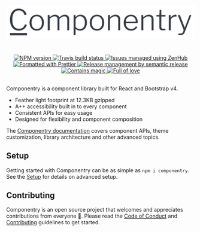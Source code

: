 <div align="center">
  <img src="./demo/media/Componentry.png" width="650" alt="Componentry" />
</div>

<h1></h1>

<div align="center">
  <a href="https://www.npmjs.com/package/componentry">
    <img src="https://img.shields.io/npm/v/componentry.svg" alt="NPM version">
  </a>
  <a href="https://travis-ci.com/crystal-ball/componentry">
    <img src="https://travis-ci.com/crystal-ball/componentry.svg?branch=v3" alt="Travis build status">
  </a>
  <a href="https://github.com/crystal-ball/componentry#zenhub">
    <img src="https://img.shields.io/badge/Shipping_faster_with-ZenHub-5e60ba.svg" alt="Issues managed using ZenHub"/>
  </a>
  <a href="https://prettier.io/">
    <img src="https://img.shields.io/badge/styled_with-prettier-ff69b4.svg" alt="Formatted with Prettier">
  </a>
  <a href="https://semantic-release.gitbook.io/semantic-release">
    <img src="https://img.shields.io/badge/%20%20%F0%9F%93%A6%F0%9F%9A%80-semantic--release-e10079.svg" alt="Release management by semantic release">
  </a>

  <br/>
  <a href="https://github.com/crystal-ball">
    <img src="https://img.shields.io/badge/%F0%9F%94%AE%E2%9C%A8-contains_magic-D831D7.svg" alt="Contains magic"/>
  </a>
  <a href="https://github.com/crystal-ball/crystal-ball.github.io">
    <img src="https://img.shields.io/badge/%F0%9F%92%96%F0%9F%8C%88-full_of_love-F5499E.svg" alt="Full of love"/>
  </a>
</div>

<br/>

Componentry is a component library built for React and Bootstrap v4.

- Feather light footprint at 12.3KB gzipped
- A++ accessibility built in to every component
- Consistent APIs for easy usage
- Designed for flexibility and component composition

The [Componentry documentation][documentation] covers component APIs, theme
customization, library architecture and other advanced topics.

## Setup

Getting started with Componentry can be as simple as `npm i componentry`. See
the [Setup][setup] for details on advanced setup.

## Contributing

Componentry is an open source project that welcomes and appreciates
contributions from everyone 🎉. Please read the [Code of Conduct][coc] and
[Contributing][] guidelines to get started.

<!-- Links -->

[documentation]: https://crystal-ball.github.io/componentry/
[setup]: https://crystal-ball.github.io/componentry/setup
[coc]: ./CODE_OF_CONDUCT.md
[contributing]: ./.github/CONTRIBUTING.md
